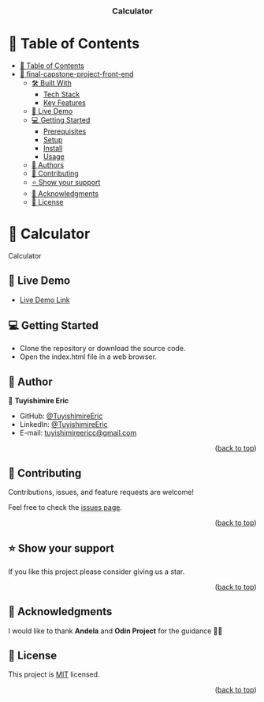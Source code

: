 <a name="readme-top"></a>

<div align="center">
  <h3><b>Calculator</b></h3>
</div>

<!-- TABLE OF CONTENTS -->

# 📗 Table of Contents

- [📗 Table of Contents](#-table-of-contents)
- [📖 final-capstone-project-front-end ](#-final-capstone-project-front-end-)
  - [🛠 Built With ](#-built-with-)
    - [Tech Stack ](#tech-stack-)
    - [Key Features ](#key-features-)
  - [🚀 Live Demo ](#-live-demo-)
  - [💻 Getting Started ](#-getting-started-)
    - [Prerequisites](#prerequisites)
    - [Setup](#setup)
    - [Install](#install)
    - [Usage](#usage)
  - [👥 Authors ](#-authors-)
  - [🤝 Contributing ](#-contributing-)
  - [⭐️ Show your support ](#️-show-your-support-)
  - [🙏 Acknowledgments ](#-acknowledgments-)
  - [📝 License ](#-license-)

<!-- PROJECT DESCRIPTION -->

# 📖 Calculator<a name="about-project"></a>
Calculator

## 🚀 Live Demo <a name="live-demo"></a>

- [Live Demo Link](https://tuyishimireeric.github.io/Calculator/)

<!-- GETTING STARTED -->

## 💻 Getting Started <a name="getting-started"></a>

- Clone the repository or download the source code.
- Open the index.html file in a web browser.

## 👥 Author <a name="authors"></a>

👤 **Tuyishimire Eric**

- GitHub: [@TuyishimireEric](https://github.com/TuyishimireEric)
- LinkedIn: [@TuyishimireEric](https://www.linkedin.com/in/TuyishimireEric/)
- E-mail: <a href="mailto:tuyishimireericc@gmail.com">tuyishimireericc@gmail.com</a>

<p align="right">(<a href="#readme-top">back to top</a>)</p>

<!-- FUTURE FEATURES -->

## 🤝 Contributing <a name="contributing"></a>

Contributions, issues, and feature requests are welcome!

Feel free to check the [issues page](https://github.com/TuyishimireEric/Calculator/issues).

<p align="right">(<a href="#readme-top">back to top</a>)</p>

<!-- SUPPORT -->

## ⭐️ Show your support <a name="support"></a>

If you like this project please consider giving us a star.

<p align="right">(<a href="#readme-top">back to top</a>)</p>

<!-- ACKNOWLEDGEMENTS -->

## 🙏 Acknowledgments <a name="acknowledgements"></a>

I would like to thank **Andela** and **Odin Project** for the guidance 🙏🙏


## 📝 License <a name="license"></a>

This project is [MIT](./LICENSE) licensed.

<p align="right">(<a href="#readme-top">back to top</a>)</p>
